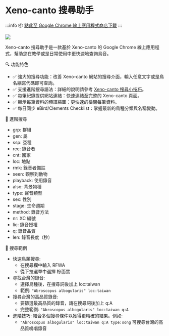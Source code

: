 # Xeno-canto 搜尋助手

:::info
📦 [點此至 Google Chrome 線上應用程式商店下載](https://chromewebstore.google.com/detail/xeno-canto-bird-sounds/fogelmchjlfpdkhbdikigjnimkbgalbj)
:::

![](/chrome-extensions/xeno-canto.gif)

Xeno-canto 搜尋助手是一款基於 Xeno-canto 的 Google Chrome 線上應用程式，幫助您在教學或是日常使用中更快速地查詢鳥音。

🔍 功能特色

- ✅ 強大的搜尋功能：改善 Xeno-canto 網站的搜尋介面，輸入任意文字或是鳥名縮寫代碼即可查詢。
- ✅ 支援進階搜尋語法：詳細的說明請參考 [Xeno-canto 搜尋小技巧](https://xeno-canto.org/help/search)。
- ✅ 每筆紀錄提供網站連結：快速連結至完整的 Xeno-canto 頁面。
- ✅ 顯示每筆資料的頻譜縮圖：更快速的檢閱每筆資料。
- ✅ 每日同步 eBird/Clements Checklist：掌握最新的鳥種分類與名稱變動。

🚀 進階搜尋

- grp: 群組
- gen: 屬
- ssp: 亞種
- rec: 錄音者
- cnt: 國家
- loc: 地點
- rmk: 錄音者備註
- seen: 觀察到動物
- playback: 使用錄音
- also: 背景物種
- type: 聲音類型
- sex: 性別
- stage: 生命週期
- method: 錄音方法
- nr: XC 編號
- lic: 錄音授權
- q: 錄音品質
- len: 錄音長度（秒）

🔖 搜尋範例

- 快速鳥類搜尋:
    - 在搜尋欄中輸入 RFWA
    - 從下拉選單中選擇 棕面鶯
- 尋找台灣的錄音:
    - 選擇鳥種後，在搜尋詞後加上 loc:taiwan
    - 範例: `"Abroscopus albogularis" loc:taiwan`
- 搜尋台灣的高品質錄音:
    - 要篩選最高品質的錄音，請在搜尋詞後加上 q:A
    - 完整範例: `"Abroscopus albogularis" loc:taiwan q:A`
- 進階技巧: 結合多個搜尋條件以獲得更精確的結果。例如:
    - `"Abroscopus albogularis" loc:taiwan q:A type:song` 可搜尋台灣的高品質鳴唱錄音

